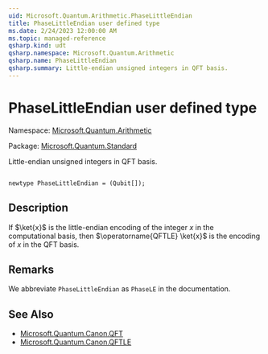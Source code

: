```yaml
---
uid: Microsoft.Quantum.Arithmetic.PhaseLittleEndian
title: PhaseLittleEndian user defined type
ms.date: 2/24/2023 12:00:00 AM
ms.topic: managed-reference
qsharp.kind: udt
qsharp.namespace: Microsoft.Quantum.Arithmetic
qsharp.name: PhaseLittleEndian
qsharp.summary: Little-endian unsigned integers in QFT basis.
---
```


# PhaseLittleEndian user defined type

Namespace: [Microsoft.Quantum.Arithmetic](xref:Microsoft.Quantum.Arithmetic)

Package: [Microsoft.Quantum.Standard](https://nuget.org/packages/Microsoft.Quantum.Standard)


Little-endian unsigned integers in QFT basis.

```qsharp

newtype PhaseLittleEndian = (Qubit[]);
```



## Description

If $\ket{x}$ is the little-endian encoding of the integer$x$ in the computational basis,then $\operatorname{QFTLE} \ket{x}$ is the encoding of $x$ in the QFTbasis.

## Remarks

We abbreviate `PhaseLittleEndian` as `PhaseLE` in the documentation.

## See Also

- [Microsoft.Quantum.Canon.QFT](xref:Microsoft.Quantum.Canon.QFT)
- [Microsoft.Quantum.Canon.QFTLE](xref:Microsoft.Quantum.Canon.QFTLE)